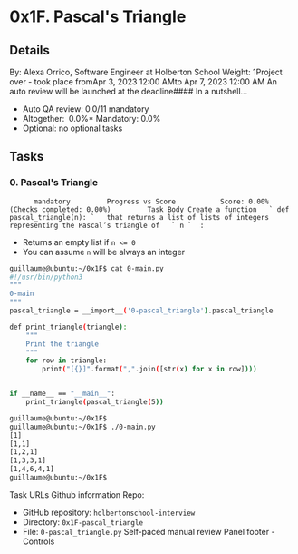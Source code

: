 # 0x1F. Pascal's Triangle
## Details
 By: Alexa Orrico, Software Engineer at Holberton School Weight: 1Project over - took place fromApr 3, 2023 12:00 AMto Apr 7, 2023 12:00 AM An auto review will be launched at the deadline#### In a nutshell…
* Auto QA review:          0.0/11 mandatory      
* Altogether:         0.0%* Mandatory: 0.0%
* Optional: no optional tasks

## Tasks
### 0. Pascal's Triangle
          mandatory         Progress vs Score           Score: 0.00% (Checks completed: 0.00%)         Task Body Create a function   ` def pascal_triangle(n): `   that returns a list of lists of integers representing the Pascal’s triangle of   ` n `  :
* Returns an empty list if  ` n <= 0 ` 
* You can assume  ` n `  will be always an integer
```bash
guillaume@ubuntu:~/0x1F$ cat 0-main.py
#!/usr/bin/python3
"""
0-main
"""
pascal_triangle = __import__('0-pascal_triangle').pascal_triangle

def print_triangle(triangle):
    """
    Print the triangle
    """
    for row in triangle:
        print("[{}]".format(",".join([str(x) for x in row])))


if __name__ == "__main__":
    print_triangle(pascal_triangle(5))

guillaume@ubuntu:~/0x1F$ 
guillaume@ubuntu:~/0x1F$ ./0-main.py
[1]
[1,1]
[1,2,1]
[1,3,3,1]
[1,4,6,4,1]
guillaume@ubuntu:~/0x1F$ 

```
 Task URLs  Github information Repo:
* GitHub repository:  ` holbertonschool-interview ` 
* Directory:  ` 0x1F-pascal_triangle ` 
* File:  ` 0-pascal_triangle.py ` 
 Self-paced manual review  Panel footer - Controls 
